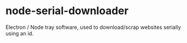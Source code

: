 # node-serial-downloader
Electron / Node tray software, used to download/scrap websites serially using an id.
